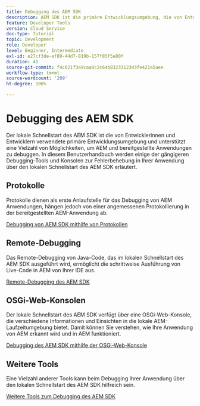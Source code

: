 ```yaml
---
title: Debugging des AEM SDK
description: AEM SDK ist die primäre Entwicklungsumgebung, die von Entwicklerinnen und Entwicklern verwendet wird und eine Vielzahl von Möglichkeiten zur Fehlerbehebung in AEM und bereitgestellten Anwendungen unterstützt.
feature: Developer Tools
version: Cloud Service
doc-type: Tutorial
topic: Development
role: Developer
level: Beginner, Intermediate
exl-id: e27cf3de-ef89-44d7-819b-157f85f5a80f
duration: 41
source-git-commit: f4c621f3a9caa8c2c64b8323312343fe421a5aee
workflow-type: tm+mt
source-wordcount: '209'
ht-degree: 100%

---
```


# Debugging des AEM SDK

Der lokale Schnellstart des AEM SDK ist die von Entwicklerinnen und Entwicklern verwendete primäre Entwicklungsumgebung und unterstützt eine Vielzahl von Möglichkeiten, um AEM und bereitgestellte Anwendungen zu debuggen. In diesem Benutzerhandbuch werden einige der gängigeren Debugging-Tools und Konsolen zur Fehlerbehebung in Ihrer Anwendung über den lokalen Schnellstart des AEM SDK erläutert.

## Protokolle

Protokolle dienen als erste Anlaufstelle für das Debugging von AEM Anwendungen, hängen jedoch von einer angemessenen Protokollierung in der bereitgestellten AEM-Anwendung ab.

[Debugging von AEM SDK mithilfe von Protokollen](./logs.md)

## Remote-Debugging

Das Remote-Debugging von Java-Code, das im lokalen Schnellstart des AEM SDK ausgeführt wird, ermöglicht die schrittweise Ausführung von Live-Code in AEM von Ihrer IDE aus.

[Remote-Debugging des AEM SDK](./remote-debugging.md)

## OSGi-Web-Konsolen

Der lokale Schnellstart des AEM SDK verfügt über eine OSGi-Web-Konsole, die verschiedene Informationen und Einsichten in die lokale AEM-Laufzeitumgebung bietet. Damit können Sie verstehen, wie Ihre Anwendung von AEM erkannt wird und in AEM funktioniert.

[Debugging des AEM SDK mithilfe der OSGi-Web-Konsole](./osgi-web-consoles.md)

## Weitere Tools

Eine Vielzahl anderer Tools kann beim Debugging Ihrer Anwendung über den lokalen Schnellstart des AEM SDK hilfreich sein.

[Weitere Tools zum Debugging des AEM SDK](./other-tools.md)
